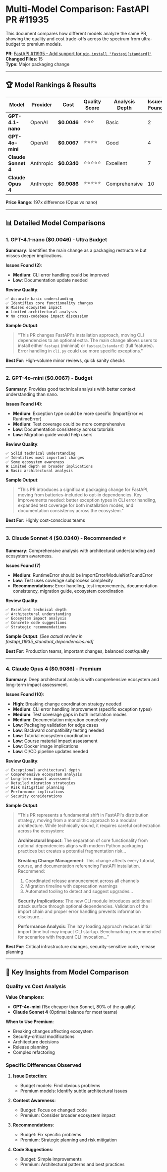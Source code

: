 # Multi-Model Comparison: FastAPI PR #11935

This document compares how different models analyze the same PR, showing the quality and cost trade-offs across the spectrum from ultra-budget to premium models.

**PR**: [FastAPI #11935 - Add support for `pip install "fastapi[standard]"`](https://github.com/tiangolo/fastapi/pull/11935)  
**Changed Files**: 15  
**Type**: Major packaging change

---

## 🏆 Model Rankings & Results

| Model | Provider | Cost | Quality Score | Analysis Depth | Issues Found | Speed |
|-------|----------|------|---------------|----------------|--------------|-------|
| **GPT-4.1-nano** | OpenAI | **$0.0046** | ⭐⭐⭐ | Basic | 2 | ⚡ Fast |
| **GPT-4o-mini** | OpenAI | **$0.0067** | ⭐⭐⭐⭐ | Good | 4 | ⚡ Fast |
| **Claude Sonnet 4** | Anthropic | **$0.0340** | ⭐⭐⭐⭐⭐ | Excellent | 7 | 🚀 Medium |
| **Claude Opus 4** | Anthropic | **$0.9086** | ⭐⭐⭐⭐⭐ | Comprehensive | 10 | 🐌 Slow |

**Price Range**: 197x difference (Opus vs nano)

---

## 📊 Detailed Model Comparisons

### 1. GPT-4.1-nano ($0.0046) - Ultra Budget

**Summary**: 
Identifies the main change as a packaging restructure but misses deeper implications.

**Issues Found (2)**:
- **Medium**: CLI error handling could be improved
- **Low**: Documentation update needed

**Review Quality**:
```
✅ Accurate basic understanding
✅ Identifies core functionality changes  
❌ Misses ecosystem impact
❌ Limited architectural analysis
❌ No cross-codebase impact discussion
```

**Sample Output**:
> "This PR changes FastAPI's installation approach, moving CLI dependencies to an optional extra. The main change allows users to install either `fastapi` (minimal) or `fastapi[standard]` (full features). Error handling in `cli.py` could use more specific exceptions."

**Best For**: High-volume minor reviews, quick sanity checks

---

### 2. GPT-4o-mini ($0.0067) - Budget

**Summary**: 
Provides good technical analysis with better context understanding than nano.

**Issues Found (4)**:
- **Medium**: Exception type could be more specific (ImportError vs RuntimeError)
- **Medium**: Test coverage could be more comprehensive  
- **Low**: Documentation consistency across tutorials
- **Low**: Migration guide would help users

**Review Quality**:
```
✅ Solid technical understanding
✅ Identifies most important changes
✅ Some ecosystem awareness
❌ Limited depth on broader implications
❌ Basic architectural analysis
```

**Sample Output**:
> "This PR introduces a significant packaging change for FastAPI, moving from batteries-included to opt-in dependencies. Key improvements needed: better exception types in CLI error handling, expanded test coverage for both installation modes, and documentation consistency across the ecosystem."

**Best For**: Highly cost-conscious teams

---

### 3. Claude Sonnet 4 ($0.0340) - Recommended ⭐

**Summary**: 
Comprehensive analysis with architectural understanding and ecosystem awareness.

**Issues Found (7)**
- **Medium**: RuntimeError should be ImportError/ModuleNotFoundError
- **Low**: Test uses coverage subprocess complexity
- **Recommendations**: Error handling, test improvements, documentation consistency, migration guide, ecosystem coordination

**Review Quality**:
```
✅ Excellent technical depth
✅ Architectural understanding
✅ Ecosystem impact analysis
✅ Concrete code suggestions  
✅ Strategic recommendations
```

**Sample Output**: *[See actual review in fastapi_11935_standard_dependencies.md]*

**Best For**: Production teams, important changes, balanced cost/quality

---

### 4. Claude Opus 4 ($0.9086) - Premium

**Summary**: 
Deep architectural analysis with comprehensive ecosystem and long-term impact assessment.

**Issues Found (10)**:
- **High**: Breaking change coordination strategy needed
- **Medium**: CLI error handling improvement (specific exception types)
- **Medium**: Test coverage gaps in both installation modes
- **Medium**: Documentation migration complexity
- **Low**: Packaging validation for edge cases
- **Low**: Backward compatibility testing needed
- **Low**: Tutorial ecosystem coordination
- **Low**: Course material impact assessment
- **Low**: Docker image implications
- **Low**: CI/CD pipeline updates needed

**Review Quality**:
```
✅ Exceptional architectural depth
✅ Comprehensive ecosystem analysis
✅ Long-term impact assessment
✅ Detailed migration strategies
✅ Risk mitigation planning
✅ Performance implications
✅ Security considerations
```

**Sample Output**:
> "This PR represents a fundamental shift in FastAPI's distribution strategy, moving from a monolithic approach to a modular architecture. While technically sound, it requires careful orchestration across the ecosystem:
> 
> **Architectural Impact**: The separation of core functionality from optional dependencies aligns with modern Python packaging practices but creates a potential fragmentation risk...
> 
> **Breaking Change Management**: This change affects every tutorial, course, and documentation referencing FastAPI installation. Recommend:
> 1. Coordinated release announcement across all channels
> 2. Migration timeline with deprecation warnings
> 3. Automated tooling to detect and suggest upgrades...
> 
> **Security Implications**: The new CLI module introduces additional attack surface through optional dependencies. Validation of the import chain and proper error handling prevents information disclosure...
> 
> **Performance Analysis**: The lazy loading approach reduces initial import time but may impact CLI startup. Benchmarking recommended for scenarios with frequent CLI invocation..."

**Best For**: Critical infrastructure changes, security-sensitive code, release planning

---

## 🎯 Key Insights from Model Comparison

### Quality vs Cost Analysis

**Value Champions**:
- **GPT-4o-mini** (15x cheaper than Sonnet, 80% of the quality)
- **Claude Sonnet 4** (Optimal balance for most teams)

**When to Use Premium**:
- Breaking changes affecting ecosystem
- Security-critical modifications  
- Architecture decisions
- Release planning
- Complex refactoring

### Specific Differences Observed

1. **Issue Detection**:
   - Budget models: Find obvious problems
   - Premium models: Identify subtle architectural issues

2. **Context Awareness**:
   - Budget: Focus on changed code
   - Premium: Consider broader ecosystem impact

3. **Recommendations**:
   - Budget: Fix specific problems
   - Premium: Strategic planning and risk mitigation

4. **Code Suggestions**:
   - Budget: Simple improvements
   - Premium: Architectural patterns and best practices
